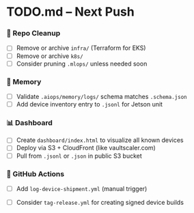 # TODO.md – Next Push

### 🧹 Repo Cleanup
- [ ] Remove or archive `infra/` (Terraform for EKS)
- [ ] Remove or archive `k8s/`
- [ ] Consider pruning `.mlops/` unless needed soon

### 🧠 Memory
- [ ] Validate `.aiops/memory/logs/` schema matches `.schema.json`
- [ ] Add device inventory entry to `.jsonl` for Jetson unit

### 📊 Dashboard
- [ ] Create `dashboard/index.html` to visualize all known devices
- [ ] Deploy via S3 + CloudFront (like vaultscaler.com)
- [ ] Pull from `.jsonl` or `.json` in public S3 bucket

### 🧪 GitHub Actions
- [ ] Add `log-device-shipment.yml` (manual trigger)
- [ ] Consider `tag-release.yml` for creating signed device builds

